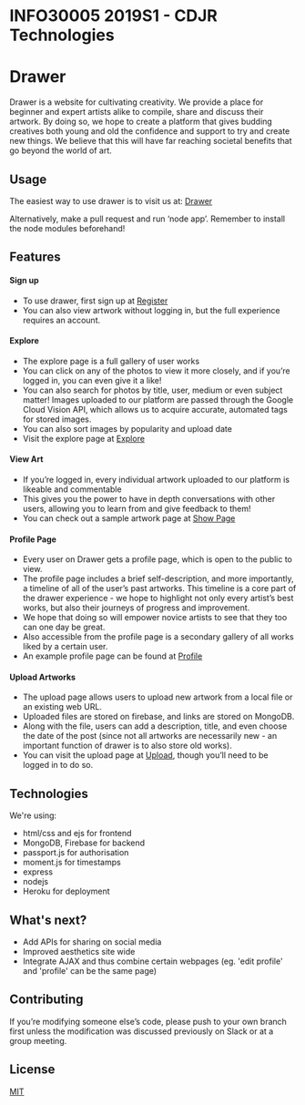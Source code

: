 # INFO30005 2019S1 - CDJR Technologies

# Drawer

Drawer is a website for cultivating creativity. We provide a place for beginner and expert artists alike to compile, share and discuss their artwork. By doing so, we hope to create a platform that gives budding creatives both young and old the confidence and support to try and create new things. We believe that this will have far reaching societal benefits that go beyond the world of art.

## Usage

The easiest way to use drawer is to visit us at: [Drawer](https://drawer-by-cdjr.herokuapp.com)

Alternatively, make a pull request and run ‘node app’. Remember to install the node modules beforehand!

## Features

#### Sign up

- To use drawer, first sign up at [Register](https://drawer-by-cdjr.herokuapp.com/register)
- You can also view artwork without logging in, but the full experience requires an account.

#### Explore

- The explore page is a full gallery of user works
- You can click on any of the photos to view it more closely, and if you’re logged in, you can even give it a like!
- You can also search for photos by title, user, medium or even subject matter! Images uploaded to our platform are passed through the Google Cloud Vision API, which allows us to acquire accurate, automated tags for stored images.
- You can also sort images by popularity and upload date
- Visit the explore page at [Explore](https://drawer-by-cdjr.herokuapp.com/photo)

#### View Art

- If you’re logged in, every individual artwork uploaded to our platform is likeable and commentable
- This gives you the power to have in depth conversations with other users, allowing you to learn from and give feedback to them!
- You can check out a sample artwork page at [Show Page](https://drawer-by-cdjr.herokuapp.com/photo/5cc47500a6a81060a789d253)

#### Profile Page

- Every user on Drawer gets a profile page, which is open to the public to view.
- The profile page includes a brief self-description, and more importantly, a timeline of all of the user’s past artworks. This timeline is a core part of the drawer experience - we hope to highlight not only every artist’s best works, but also their journeys of progress and improvement.
- We hope that doing so will empower novice artists to see that they too can one day be great.
- Also accessible from the profile page is a secondary gallery of all works liked by a certain user.
- An example profile page can be found at [Profile](https://drawer-by-cdjr.herokuapp.com/profile/Jerome)

#### Upload Artworks

- The upload page allows users to upload new artwork from a local file or an existing web URL.
- Uploaded files are stored on firebase, and links are stored on MongoDB.
- Along with the file, users can add a description, title, and even choose the date of the post (since not all artworks are necessarily new - an important function of drawer is to also store old works).
- You can visit the upload page at [Upload](https://drawer-by-cdjr.herokuapp.com/photo/new), though you’ll need to be logged in to do so.

## Technologies

We're using:

- html/css and ejs for frontend
- MongoDB, Firebase for backend
- passport.js for authorisation
- moment.js for timestamps
- express
- nodejs
- Heroku for deployment

## What's next?

- Add APIs for sharing on social media
- Improved aesthetics site wide
- Integrate AJAX and thus combine certain webpages (eg. 'edit profile' and 'profile' can be the same page)

## Contributing

If you’re modifying someone else’s code, please push to your own branch first unless the modification was discussed previously on Slack or at a group meeting.

## License

[MIT](https://choosealicense.com/licenses/mit/)
